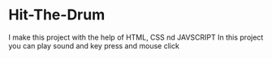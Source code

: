 # Hit-The-Drum
I make this project with the help of HTML, CSS nd JAVSCRIPT  In this project you can play sound and key press and mouse click
